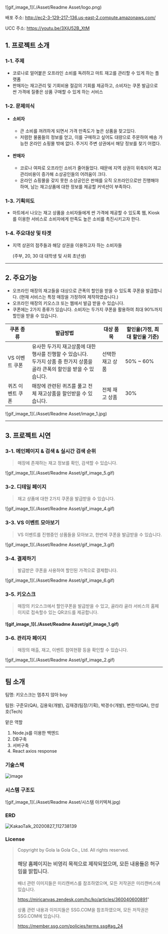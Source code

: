 ![gif_image_1](./Asset/Readme Asset/logo.png)



배포 주소: http://ec2-3-129-217-136.us-east-2.compute.amazonaws.com/ 

UCC 주소: https://youtu.be/3XjU52B_XtM



## 1. 프로젝트 소개

### 1-1. 주제

- 코로나로 얼어붙은 오프라인 소비를 독려하고 마트 재고를 관리할 수 있게 하는 플랫폼
- 판매자는 재고관리 및 기회비용 절감의 기회를 제공하고, 소비자는 쿠폰 발급으로 싼 가격에 질좋은 상품 구매할 수 있게 하는 서비스



### 1-2. 문제의식

- #### 소비자

  - 큰 소비를 꺼려하게 되면서 가격 만족도가 높은 상품을 찾고있다.
  - 저렴한 물품들의 정보를 얻고, 이를 구매하고 싶어도 대량으로 주문하여 배송 가능한 온라인 쇼핑몰 밖에 없다. 주거지 주변 상권에서 해당 정보를 찾기 어렵다. 

- #### 판매자

  - 코로나 여파로 오프라인 소비가 줄어들었다. 때문에 지역 상권이 위축되어 재고관리비용이 증가해 소상공인들의 어려움이 크다.
  - 온라인 쇼핑몰을 갖지 못한 소상공인은 판매를 오직 오프라인으로만 진행해야 하며, 남는 재고상품에 대한 정보를 제공할 커넥션이 부족하다.

  

### 1-3. 기획의도

- 마트에서 나오는 재고 상품을 소비자들에게 싼 가격에 제공할 수 있도록 웹, Kiosk 를 이용한 서비스로 소비자에게 만족도 높은 소비를 촉진시키고자 한다.



### 1-4. 주요대상 및 타겟

- 지역 상권의 점주들과 해당 상권을 이용하고자 하는 소비자들

  (주부, 20, 30 대 대학생 및 사회 초년생)



----------



## 2. 주요기능

- 오프라인 매장의 재고들을 대상으로 큰폭의 할인을 받을 수 있도록 쿠폰을 발급합니다. (현재 서비스는 특정 매장을 가정하여 제작하였습니다.)
- 오프라인 매장의 키오스크 또는 웹에서 발급 받을 수 있습니다.
- 쿠폰에는 2가지 종류가 있습니다. 소비자는 두가지 쿠폰을 활용하여 최대 90%까지 할인을 받을 수 있습니다.

| 쿠폰 종류        | 발급방법                                                     | 대상 품목        | 할인율(가정, 최대 할인율 기준) |
| ---------------- | ------------------------------------------------------------ | ---------------- | ------------------------------ |
| VS 이벤트 쿠폰   | 유사한 두가지 재고상품에 대한 행사를 진행할 수 있습니다. <br />두가지 상품 중 한가지 상품을 골라 큰폭의 할인을 받을 수 있습니다. | 선택한 재고 상품 | 50% ~ 60%                      |
| 퀴즈 이벤트 쿠폰 | 매장에 관련된 퀴즈를 풀고 전체 재고상품을 할인받을 수 있습니다. | 전체 재고 상품   | 30%                            |

![gif_image_1](./Asset/Readme Asset/image_1.jpg)

-------------



## 3. 프로젝트 시연

### 3-1. 메인페이지 & 검색 & 실시간 검색 순위

> 매장에 존재하는 재고 정보를 확인, 검색할 수 있습니다.

![gif_image_1](./Asset/Readme Asset/gif_image_5.gif)

### 3-2. 디테일 페이지

> 재고 상품에 대한 2가지 쿠폰을 발급받을 수 있습니다.

![gif_image_1](./Asset/Readme Asset/gif_image_4.gif)

### 3-3. VS 이벤트 모아보기

> VS 이벤트를 진행중인 상품들을 모아보고, 한번에 쿠폰을 발급받을 수 있습니다.

![gif_image_1](./Asset/Readme Asset/gif_image_3.gif)

### 3-4. 결제하기

> 발급받은 쿠폰을 사용하여 할인된 가격으로 결제합니다.

![gif_image_1](./Asset/Readme Asset/gif_image_6.gif)

### 3-5. 키오스크

> 매장의 키오스크에서 할인쿠폰을 발급받을 수 있고, 골라라 골라 서비스의 홈페이지로 접속할수 있는 QR코드를 제공합니다.

#### ![gif_image_1](./Asset/Readme Asset/gif_image_1.gif)

### 3-6. 관리자 페이지

> 매장의 매출, 재고, 이벤트 참여현황 등을 확인할 수 있습니다.

![gif_image_1](./Asset/Readme Asset/gif_image_2.gif)



----







## 팀 소개

팀명: 키오스크는 멈추지 않아 boy

팀원: 구준모(QA), 김용욱(개발), 김재경(팀장/기획), 박경수(개발), 변찬석(QA), 안성호(Tech)

맡은 역할

1. Node.js를 이용한 백엔드
2. DB구축
3. 서버구축
4. React axios response



### 기술스택

![image](https://user-images.githubusercontent.com/44697835/91255493-dbb35200-e79f-11ea-9180-a6dd1d5011bc.png)

### 시스템 구조도

![gif_image_1](./Asset/Readme Asset/시스템 아키텍쳐.jpg)

### ERD

![KakaoTalk_20200827_112738139](https://user-images.githubusercontent.com/44697835/91381643-da972900-e862-11ea-9500-649a7dd179de.png)



### 











### License

> Copyright by Gola la Gola Co., Ltd. All rights reserved.
>
> ### 해당 홈페이지는 비영리 목적으로 제작되었으며, 모든 내용들은 허구임을 밝힙니다.
>
> 배너 관련 이미지들은 미리캔버스를 참조하였으며, 모든 저작권은 미리캔버스에 있습니다. 
>
> https://miricanvas.zendesk.com/hc/ko/articles/360040600891"
>
> 상품 관련 내용과 이미지들은 SSG.COM을 참조하였으며, 모든 저작권은 SSG.COM에 있습니다.
>
>  https://member.ssg.com/policies/terms.ssg#ag_24